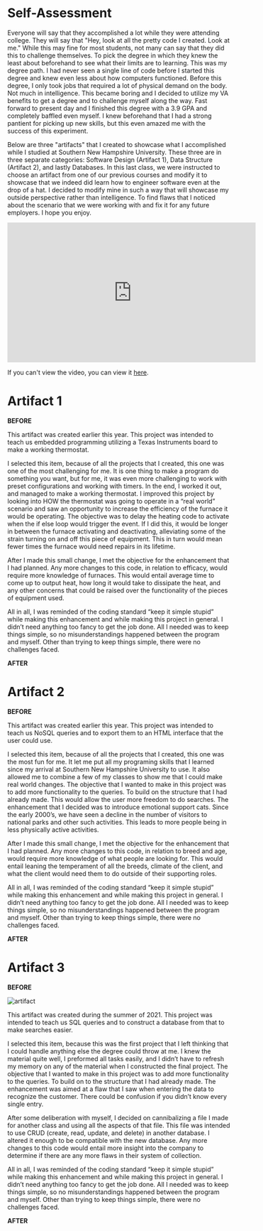 # Self-Assessment

Everyone will say that they accomplished a lot while they were attending college. They will say that "Hey, look at all the pretty code I created. Look at me." While this may fine for most students, not many can say that they did this to challenge themselves. To pick the degree in which they knew the least about beforehand to see what their limits are to learning. This was my degree path. I had never seen a single line of code before I started this degree and knew even less about how computers functioned. Before this degree, I only took jobs that required a lot of physical demand on the body. Not much in intelligence. This became boring and I decided to utilize my VA benefits to get a degree and to challenge myself along the way. Fast forward to present day and I finished this degree with a 3.9 GPA and completely baffled even myself. I knew beforehand that I had a strong pantient for picking up new skills, but this even amazed me with the success of this experiment.

Below are three "artifacts" that I created to showcase what I accomplished while I studied at Southern New Hampshire University. These three are in three separate categories: Software Design (Artifact 1), Data Structure (Artifact 2), and lastly Databases. In this last class, we were instructed to choose an artifact from one of our previous courses and modify it to showcase that we indeed did learn how to engineer software even at the drop of a hat. I decided to modify mine in such a way that will showcase my outside perspective rather than intelligence. To find flaws that I noticed about the scenario that we were working with and fix it for any future employers. I hope you enjoy.

<p align="center">
    <iframe width="560" height="315" src="https://youtu.be/siCQzUPWlwU" title="Code Review" frameborder="0" allow="accelerometer; autoplay; clipboard-write; encrypted-media; gyroscope; picture-in-picture" allowfullscreen></iframe>
  </p>
  
If you can't view the video, you can view it [here](https://youtu.be/siCQzUPWlwU).

# Artifact 1

**BEFORE**


This artifact was created earlier this year. This project was intended to teach us embedded programming utilizing a Texas Instruments board to make a working thermostat.

I selected this item, because of all the projects that I created, this one was one of the most challenging for me. It is one thing to make a program do something you want, but for me, it was even more challenging to work with preset configurations and working with timers. In the end, I worked it out, and managed to make a working thermostat. I improved this project by looking into HOW the thermostat was going to operate in a “real world” scenario and saw an opportunity to increase the efficiency of the furnace it would be operating. The objective was to delay the heating code to activate when the if else loop would trigger the event. If I did this, it would be longer in between the furnace activating and deactivating, alleviating some of the strain turning on and off this piece of equipment. This in turn would mean fewer times the furnace would need repairs in its lifetime.

After I made this small change, I met the objective for the enhancement that I had planned. Any more changes to this code, in relation to efficacy, would require more knowledge of furnaces. This would entail average time to come up to output heat, how long it would take to dissipate the heat, and any other concerns that could be raised over the functionality of the pieces of equipment used.

All in all, I was reminded of the coding standard “keep it simple stupid” while making this enhancement and while making this project in general. I didn’t need anything too fancy to get the job done. All I needed was to keep things simple, so no misunderstandings happened between the program and myself. Other than trying to keep things simple, there were no challenges faced.

**AFTER**


# Artifact 2

**BEFORE**


This artifact was created earlier this year. This project was intended to teach us NoSQL queries and to export them to an HTML interface that the user could use.

I selected this item, because of all the projects that I created, this one was the most fun for me. It let me put all my programing skills that I learned since my arrival at Southern New Hampshire University to use. It also allowed me to combine a few of my classes to show me that I could make real world changes. The objective that I wanted to make in this project was to add more functionality to the queries. To build on the structure that I had already made. This would allow the user more freedom to do searches. The enhancement that I decided was to introduce emotional support cats. Since the early 2000’s, we have seen a decline in the number of visitors to national parks and other such activities. This leads to more people being in less physically active activities.

After I made this small change, I met the objective for the enhancement that I had planned. Any more changes to this code, in relation to breed and age, would require more knowledge of what people are looking for. This would entail leaning the temperament of all the breeds, climate of the client, and what the client would need them to do outside of their supporting roles.

All in all, I was reminded of the coding standard “keep it simple stupid” while making this enhancement and while making this project in general. I didn’t need anything too fancy to get the job done. All I needed was to keep things simple, so no misunderstandings happened between the program and myself. Other than trying to keep things simple, there were no challenges faced.

**AFTER**


# Artifact 3

**BEFORE**

![artifact](images/artifact3.jpg)

This artifact was created during the summer of 2021. This project was intended to teach us SQL queries and to construct a database from that to make searches easier.

I selected this item, because this was the first project that I left thinking that I could handle anything else the degree could throw at me. I knew the material quite well, I preformed all tasks easily, and I didn’t have to refresh my memory on any of the material when I constructed the final project. The objective that I wanted to make in this project was to add more functionality to the queries. To build on to the structure that I had already made. The enhancement was aimed at a flaw that I saw when entering the data to recognize the customer. There could be confusion if you didn’t know every single entry.

After some deliberation with myself, I decided on cannibalizing a file I made for another class and using all the aspects of that file. This file was intended to use CRUD (create, read, update, and delete) in another database. I altered it enough to be compatible with the new database. Any more changes to this code would entail more insight into the company to determine if there are any more flaws in their system of collection.

All in all, I was reminded of the coding standard “keep it simple stupid” while making this enhancement and while making this project in general. I didn’t need anything too fancy to get the job done. All I needed was to keep things simple, so no misunderstandings happened between the program and myself. Other than trying to keep things simple, there were no challenges faced.

**AFTER**
